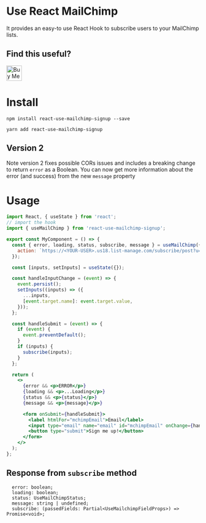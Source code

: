 # Use React MailChimp

It provides an easy-to use React Hook to subscribe users to your MailChimp lists.

## Find this useful?

<a href="https://www.buymeacoffee.com/hafowuvo" target="_blank"><img src="https://www.buymeacoffee.com/assets/img/custom_images/orange_img.png" alt="Buy Me A Coffee" style="height: 40px !important;width: auto !important;" ></a>

# Install

```npm
npm install react-use-mailchimp-signup --save
```

```npm
yarn add react-use-mailchimp-signup
```

## Version 2

Note version 2 fixes possible CORs issues and includes a breaking change to return `error` as a Boolean.
You can now get more information about the error (and success) from the new `message` property

# Usage

```jsx
import React, { useState } from 'react';
// import the hook
import { useMailChimp } from 'react-use-mailchimp-signup';

export const MyComponent = () => {
  const { error, loading, status, subscribe, message } = useMailChimp({
    action: `https://<YOUR-USER>.us18.list-manage.com/subscribe/post?u=XXXXXX&amp;id=XXXXXX`,
  });

  const [inputs, setInputs] = useState({});

  const handleInputChange = (event) => {
    event.persist();
    setInputs((inputs) => ({
      ...inputs,
      [event.target.name]: event.target.value,
    }));
  };

  const handleSubmit = (event) => {
    if (event) {
      event.preventDefault();
    }
    if (inputs) {
      subscribe(inputs);
    }
  };

  return (
    <>
      {error && <p>ERROR</p>}
      {loading && <p>...Loading</p>}
      {status && <p>{status}</p>}
      {message && <p>{message}</p>}

      <form onSubmit={handleSubmit}>
        <label htmlFor="mchimpEmail">Email</label>
        <input type="email" name="email" id="mchimpEmail" onChange={handleInputChange} />
        <button type="submit">Sign me up!</button>
      </form>
    </>
  );
};
```

## Response from `subscribe` method

```
  error: boolean;
  loading: boolean;
  status: UseMailChimpStatus;
  message: string | undefined;
  subscribe: (passedFields: Partial<UseMailchimpFieldProps>) => Promise<void>;
```
